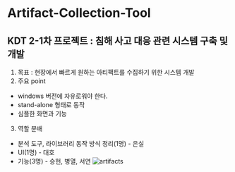 # Artifact-Collection-Tool
## KDT 2-1차 프로젝트 : 침해 사고 대응 관련 시스템 구축 및 개발
1. 목표 : 현장에서 빠르게 원하는 아티팩트를 수집하기 위한 시스템 개발
2. 주요 point
  * windows 버전에 자유로워야 한다.
  * stand-alone 형태로 동작
  * 심플한 화면과 기능
3. 역할 분배
  * 분석 도구, 라이브러리 동작 방식 정리(1명) - 은실
  * UI(1명) - 대호
  * 기능(3명) - 승헌, 병열, 서연
![artifacts](https://github.com/KDT2Team2/Artifact-Collection-Tool/assets/98378185/2f9fcc52-264c-4940-be0e-4a61b2443f48)
